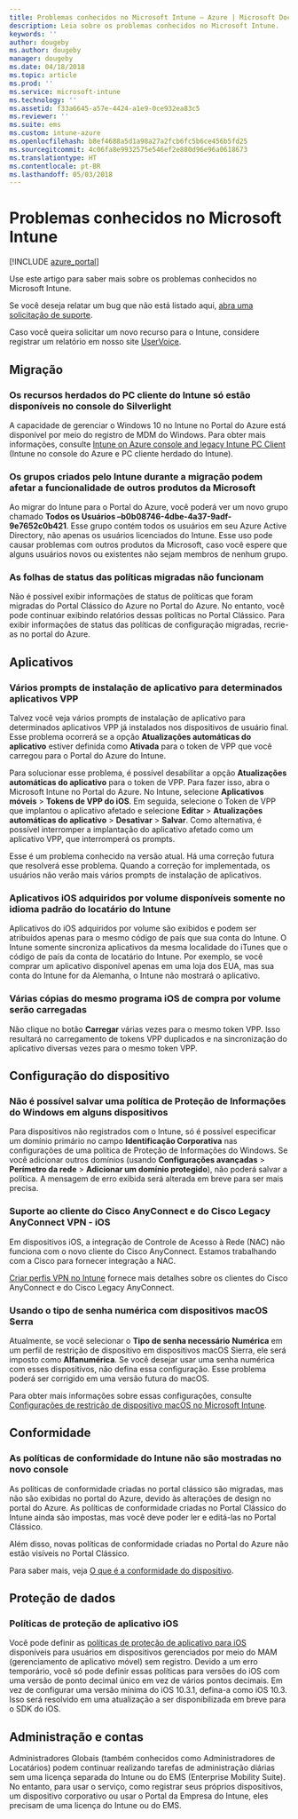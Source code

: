 ```yaml
---
title: Problemas conhecidos no Microsoft Intune – Azure | Microsoft Docs
description: Leia sobre os problemas conhecidos no Microsoft Intune.
keywords: ''
author: dougeby
ms.author: dougeby
manager: dougeby
ms.date: 04/18/2018
ms.topic: article
ms.prod: ''
ms.service: microsoft-intune
ms.technology: ''
ms.assetid: f33a6645-a57e-4424-a1e9-0ce932ea83c5
ms.reviewer: ''
ms.suite: ems
ms.custom: intune-azure
ms.openlocfilehash: b8ef4688a5d1a98a27a2fcb6fc5b6ce456b5fd25
ms.sourcegitcommit: 4c06fa8e9932575e546ef2e880d96e96a0618673
ms.translationtype: HT
ms.contentlocale: pt-BR
ms.lasthandoff: 05/03/2018
---
```

# <a name="known-issues-in-microsoft-intune"></a>Problemas conhecidos no Microsoft Intune


[!INCLUDE [azure_portal](./includes/azure_portal.md)]

Use este artigo para saber mais sobre os problemas conhecidos no Microsoft Intune.

Se você deseja relatar um bug que não está listado aqui, [abra uma solicitação de suporte](get-support.md).

Caso você queira solicitar um novo recurso para o Intune, considere registrar um relatório em nosso site [UserVoice](https://microsoftintune.uservoice.com/forums/291681-ideas/category/189016-azure-admin-console).

## <a name="migration"></a>Migração

### <a name="intune-legacy-pc-client-features-are-only-available-in-the-silverlight-console"></a>Os recursos herdados do PC cliente do Intune só estão disponíveis no console do Silverlight

A capacidade de gerenciar o Windows 10 no Intune no Portal do Azure está disponível por meio do registro de MDM do Windows. Para obter mais informações, consulte [Intune on Azure console and legacy Intune PC Client](https://docs.microsoft.com/intune-classic/deploy-use/intune-on-azure) (Intune no console do Azure e PC cliente herdado do Intune).

### <a name="groups-created-by-intune-during-migration-might-affect-functionality-of-other-microsoft-products"></a>Os grupos criados pelo Intune durante a migração podem afetar a funcionalidade de outros produtos da Microsoft

Ao migrar do Intune para o Portal do Azure, você poderá ver um novo grupo chamado **Todos os Usuários –b0b08746-4dbe-4a37-9adf-9e7652c0b421**. Esse grupo contém todos os usuários em seu Azure Active Directory, não apenas os usuários licenciados do Intune. Esse uso pode causar problemas com outros produtos da Microsoft, caso você espere que alguns usuários novos ou existentes não sejam membros de nenhum grupo.

### <a name="status-blades-for-migrated-policies-do-not-work"></a>As folhas de status das políticas migradas não funcionam

Não é possível exibir informações de status de políticas que foram migradas do Portal Clássico do Azure no Portal do Azure. No entanto, você pode continuar exibindo relatórios dessas políticas no Portal Clássico. Para exibir informações de status das políticas de configuração migradas, recrie-as no portal do Azure.

## <a name="apps"></a>Aplicativos


### <a name="multiple-app-install-prompts-for-certain-vpp-apps"></a>Vários prompts de instalação de aplicativo para determinados aplicativos VPP
Talvez você veja vários prompts de instalação de aplicativo para determinados aplicativos VPP já instalados nos dispositivos de usuário final. Esse problema ocorrerá se a opção **Atualizações automáticas do aplicativo** estiver definida como **Ativada** para o token de VPP que você carregou para o Portal do Azure do Intune.    

Para solucionar esse problema, é possível desabilitar a opção **Atualizações automáticas do aplicativo** para o token de VPP. Para fazer isso, abra o Microsoft Intune no Portal do Azure. No Intune, selecione **Aplicativos móveis** > **Tokens de VPP do iOS**. Em seguida, selecione o Token de VPP que implantou o aplicativo afetado e selecione **Editar** > **Atualizações automáticas do aplicativo** > **Desativar** > **Salvar**. Como alternativa, é possível interromper a implantação do aplicativo afetado como um aplicativo VPP, que interromperá os prompts.    

Esse é um problema conhecido na versão atual. Há uma correção futura que resolverá esse problema. Quando a correção for implementada, os usuários não verão mais vários prompts de instalação de aplicativos.

### <a name="ios-volume-purchased-apps-only-available-in-default-intune-tenant-language"></a>Aplicativos iOS adquiridos por volume disponíveis somente no idioma padrão do locatário do Intune
Aplicativos do iOS adquiridos por volume são exibidos e podem ser atribuídos apenas para o mesmo código de país que sua conta do Intune. O Intune somente sincroniza aplicativos da mesma localidade do iTunes que o código de país da conta de locatário do Intune. Por exemplo, se você comprar um aplicativo disponível apenas em uma loja dos EUA, mas sua conta do Intune for da Alemanha, o Intune não mostrará o aplicativo.

### <a name="multiple-copies-of-the-same-ios-volume-purchase-program-are-uploaded"></a>Várias cópias do mesmo programa iOS de compra por volume serão carregadas
Não clique no botão **Carregar** várias vezes para o mesmo token VPP. Isso resultará no carregamento de tokens VPP duplicados e na sincronização do aplicativo diversas vezes para o mesmo token VPP.


<!-- ## Groups -->

## <a name="device-configuration"></a>Configuração do dispositivo

### <a name="you-cannot-save-a-windows-information-protection-policy-for-some-devices"></a>Não é possível salvar uma política de Proteção de Informações do Windows em alguns dispositivos

Para dispositivos não registrados com o Intune, só é possível especificar um domínio primário no campo **Identificação Corporativa** nas configurações de uma política de Proteção de Informações do Windows.
Se você adicionar outros domínios (usando **Configurações avançadas** > **Perímetro da rede** > **Adicionar um domínio protegido**), não poderá salvar a política. A mensagem de erro exibida será alterada em breve para ser mais precisa.

### <a name="cisco-anyconnect-and-cisco-legacy-anyconnect-vpn-client-support---ios"></a>Suporte ao cliente do Cisco AnyConnect e do Cisco Legacy AnyConnect VPN - iOS

Em dispositivos iOS, a integração de Controle de Acesso à Rede (NAC) não funciona com o novo cliente do Cisco AnyConnect. Estamos trabalhando com a Cisco para fornecer integração a NAC.

[Criar perfis VPN no Intune](vpn-settings-ios.md) fornece mais detalhes sobre os clientes do Cisco AnyConnect e do Cisco Legacy AnyConnect.

### <a name="using-the-numeric-password-type-with-macos-sierra-devices"></a>Usando o tipo de senha numérica com dispositivos macOS Serra

Atualmente, se você selecionar o **Tipo de senha necessário** **Numérica** em um perfil de restrição de dispositivo em dispositivos macOS Sierra, ele será imposto como **Alfanumérica**. Se você desejar usar uma senha numérica com esses dispositivos, não defina essa configuração.
Esse problema poderá ser corrigido em uma versão futura do macOS.

Para obter mais informações sobre essas configurações, consulte [Configurações de restrição de dispositivo macOS no Microsoft Intune](device-restrictions-macos.md).

## <a name="compliance"></a>Conformidade

### <a name="compliance-policies-from-intune-do-not-show-up-in-new-console"></a>As políticas de conformidade do Intune não são mostradas no novo console

As políticas de conformidade criadas no portal clássico são migradas, mas não são exibidas no portal do Azure, devido às alterações de design no portal do Azure. As políticas de conformidade criadas no Portal Clássico do Intune ainda são impostas, mas você deve poder ler e editá-las no Portal Clássico.

Além disso, novas políticas de conformidade criadas no Portal do Azure não estão visíveis no Portal Clássico.

Para saber mais, veja [O que é a conformidade do dispositivo](device-compliance.md).

<!-- ## Enrollment -->


## <a name="data-protection"></a>Proteção de dados

### <a name="ios-app-protection-policies"></a>Políticas de proteção de aplicativo iOS

Você pode definir as [políticas de proteção de aplicativo para iOS](app-protection-policy-settings-ios.md) disponíveis para usuários em dispositivos gerenciados por meio do MAM (gerenciamento de aplicativo móvel) sem registro. Devido a um erro temporário, você só pode definir essas políticas para versões do iOS com uma versão de ponto decimal único em vez de vários pontos decimais. Em vez de configurar uma versão mínima do iOS 10.3.1, defina-a como iOS 10.3. Isso será resolvido em uma atualização a ser disponibilizada em breve para o SDK do iOS.


## <a name="administration-and-accounts"></a>Administração e contas

Administradores Globais (também conhecidos como Administradores de Locatários) podem continuar realizando tarefas de administração diárias sem uma licença separada do Intune ou do EMS (Enterprise Mobility Suite). No entanto, para usar o serviço, como registrar seus próprios dispositivos, um dispositivo corporativo ou usar o Portal da Empresa do Intune, eles precisam de uma licença do Intune ou do EMS.

<!-- ## Additional items -->
